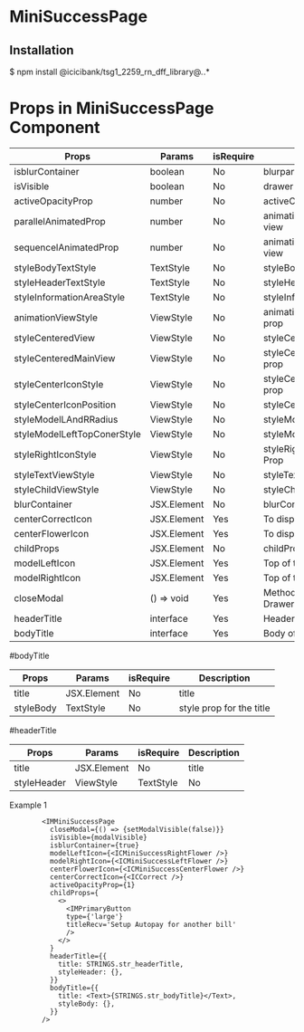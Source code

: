 # MiniSuccessPage

## Installation

$ npm install @icicibank/tsg1_2259_rn_dff_library@*.*.*

# Props in MiniSuccessPage Component

| Props                  | Params     | isRequire | Description                                            |
| ---------------        | ---------- | --------- | ------------------------------------------------------ |
| isblurContainer        | boolean    | No        | blurpart                                               |
| isVisible              | boolean    | No        | drawer visible                                         |
| activeOpacityProp      | number     | No        | activeOpacityProp                                      |
| parallelAnimatedProp   | number     | No        | animation time for parallel view                       |
| sequencelAnimatedProp  | number     | No        | animation time for sequencel view                      |
| styleBodyTextStyle     | TextStyle  | No        | styleBodyTextStyle                                     |
| styleHeaderTextStyle   | TextStyle  | No        | styleHeaderTextStyle                                   |
| styleInformationAreaStyle| TextStyle| No        | styleInformationAreaStyle                              |
| animationViewStyle     | ViewStyle  | No        | animationViewStyle style prop                          |
| styleCenteredView      | ViewStyle  | No        | styleCenteredView style prop                           |
| styleCenteredMainView  | ViewStyle  | No        | styleCenteredMainView Style prop                       |
| styleCenterIconStyle   | ViewStyle  | No        | styleCenterIconStyle Style prop                        |
| styleCenterIconPosition| ViewStyle  | No        | styleCenterIconPosition                                |
| styleModelLAndRRadius  | ViewStyle  | No        | styleModelLAndRRadius                                  |
| styleModelLeftTopConerStyle| ViewStyle| No        | styleModelLeftTopConerStyle                          |
| styleRightIconStyle    | ViewStyle  | No        | styleRightIconStyle Style Prop                         |
| styleTextViewStyle     | ViewStyle  | No        | styleTextViewStyle                                     |
| styleChildViewStyle    | ViewStyle  | No        | styleChildViewStyle                                    |
| blurContainer          | JSX.Element| No        | blurContainer for modal                                |
| centerCorrectIcon      | JSX.Element| Yes       | To display top of the icon                             |
| centerFlowerIcon       | JSX.Element| Yes       | To display center of the icon                          |
| childProps             | JSX.Element| No        | childProps                                             |
| modelLeftIcon          | JSX.Element| Yes       | Top of the left side Icon                              |
| modelRightIcon         | JSX.Element| Yes       | Top of the right side Icon                             |
| closeModal             | () => void | Yes       | Method for closing action of Drawers                   |
| headerTitle            | interface  | Yes       | Header of the title                                    |
| bodyTitle              | interface  | Yes       | Body of the title                                      |

#bodyTitle

| Props               | Params                | isRequire| Description                        |
| ------------------- | ----------------------| ---------| -------------------------------    |
| title               | JSX.Element           | No       | title                              |
| styleBody           | TextStyle             | No       | style prop for the title           |

#headerTitle

| Props               | Params                | isRequire| Description                        |
| ------------------- | ----------------------| ---------| -------------------------------    |
| title               | JSX.Element           | No       | title                              |
| styleHeader         | ViewStyle|TextStyle   | No       | style prop for the title           |


Example 1

```JSX
        <IMMiniSuccessPage
          closeModal={() => {setModalVisible(false)}}
          isVisible={modalVisible}
          isblurContainer={true}
          modelLeftIcon={<ICMiniSuccessRightFlower />}
          modelRightIcon={<ICMiniSuccessLeftFlower />}
          centerFlowerIcon={<ICMiniSuccessCenterFlower />}
          centerCorrectIcon={<ICCorrect />}
          activeOpacityProp={1}
          childProps={
            <>
              <IMPrimaryButton
              type={'large'}
              titleRecv='Setup Autopay for another bill'
              />
            </>
          }
          headerTitle={{
            title: STRINGS.str_headerTitle,
            styleHeader: {},
          }}
          bodyTitle={{
            title: <Text>{STRINGS.str_bodyTitle}</Text>,
            styleBody: {},
          }}
        />
````